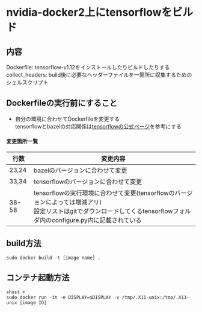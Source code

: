 # nvidia-docker2上にtensorflowをビルド

## 内容
Dockerfile: tensorflow-v1.12をインストールしたりビルドしたりする  
collect_headers: build後に必要なヘッダーファイルを一箇所に収集するためのシェルスクリプト

## Dockerfileの実行前にすること
  * 自分の環境に合わせてDockerfileを変更する  
  tensorflowとbazelの対応関係は[tensorflowの公式ページ](https://www.tensorflow.org/install/source)を参考にする

#### 変更箇所一覧
| 行数    | 変更内容                                              |
| ----- | ------------------------------------------------- |
| 23,24 | bazelのバージョンに合わせて変更                                |
| 33,34 | tensorflowのバージョンに合わせて変更                           |
| 38-58 | tensorflowの実行環境に合わせて変更(tensorflowのバージョンによっては増減アリ) <br>設定リストはgitでダウンロードしてくるtensorflowフォルダ内のconfigure.py内に記載されている |

## build方法
```
sudo docker build -t [image name] .
```

## コンテナ起動方法
```
xhost +
sudo docker run -it -e DISPLAY=$DISPLAY -v /tmp/.X11-unix:/tmp/.X11-unix [image ID]
```
